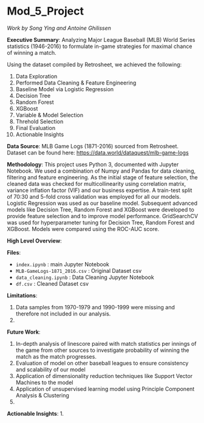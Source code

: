 # Mod_5_Project

_Work by Song Ying and Antoine Ghilissen_

__Executive Summary__: Analyzing Major League Baseball (MLB) World Series statistics (1946-2016) to formulate in-game strategies for maximal chance of winning a match.

Using the dataset compiled by Retrosheet, we achieved the following:
1. Data Exploration
2. Performed Data Cleaning & Feature Engineering
2. Baseline Model via Logistic Regression 
3. Decision Tree
4. Random Forest
5. XGBoost
6. Variable & Model Selection
7. Threhold Selection
8. Final Evaluation
9. Actionable Insights

__Data Source__: MLB Game Logs (1871-2016) sourced from Retrosheet. Dataset can be found here: https://data.world/dataquest/mlb-game-logs

__Methodology__: This project uses Python 3, documented with Jupyter Notebook. We used a combination of Numpy and Pandas for data cleaning, filtering and feature engineering. As the initial stage of feature selection, the cleaned data was checked for multicollinearity using correlation matrix, variance inflation factor (VIF) and our business expertise. A train-test split of 70:30 and 5-fold cross validation was employed for all our models. Logistic Regression was used as our baseline model. Subsequent advanced models like Decision Tree, Random Forest and XGBoost were developed to provide feature selection and to improve model performance. GridSearchCV was used for hyperparameter tuning for Decision Tree, Random Forest and XGBoost. Models were compared using the ROC-AUC score. 

__High Level Overview__:

__Files__:
- <code>index.ipynb</code> : main Jupyter Notebook
- <code>MLB-GameLogs-1871_2016.csv</code> : Original Dataset csv
- <code>data_cleaning.ipynb</code> : Data Cleaning Jupyter Notebook
- <code>df.csv</code> : Cleaned Dataset csv

__Limitations__:
1. Data samples from 1970-1979 and 1990-1999 were missing and therefore not included in our analysis.
2. 

__Future Work__:
1. In-depth analysis of linescore paired with match statistics per innings of the game from other sources to investigate probability of winning the match as the match progresses.
2. Evaluation of model on other baseball leagues to ensure consistency and scalability of our model
3. Application of dimensionality reduction techniques like Support Vector Machines to the model
4. Application of unsupervised learning model using Principle Component Analysis & Clustering
5. 

__Actionable Insights__:
1. 
